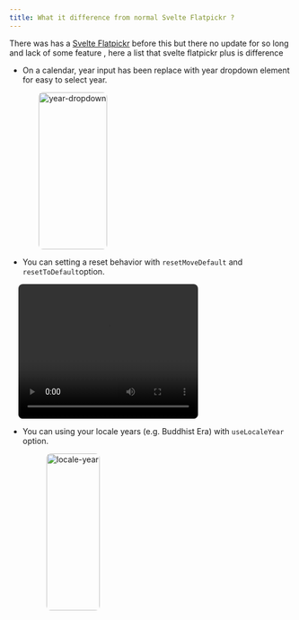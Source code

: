 ```yaml
---
title: What it difference from normal Svelte Flatpickr ?
---
```


There was has a [Svelte Flatpickr](https://github.com/jacobmischka/svelte-flatpickr?tab=readme-ov-file) before this but there no update for so long and lack of some feature , here a list that svelte flatpickr plus is difference

- On a calendar, year input has been replace with year dropdown element for easy to select year.
<div class="image_section">
    <div class="image_container">

![year-dropdown](/year-dropdown.png 'year dropdown')

</div>
</div>

- You can setting a reset behavior with `resetMoveDefault` and `resetToDefault`option.

<video width="320" height="240" autoplay loop style="border-radius:8px;margin-left:1rem;">
  <source src="/reset_behavior.mp4" type="video/mp4">
</video>

- You can using your locale years (e.g. Buddhist Era) with `useLocaleYear` option.
<div class="image_section">
    <div class="image_container">

![locale-year](/locale_year.png 'locale year')

</div>
</div>

<!-- - Have theme changer plugin to calling and change a theme of calendar while theme has been changed. -->

<style>
	.image_section{
		display:flex;
		gap:1rem;
	}
	
	.image_container{
		display:flex;
		place-content:center;
		width:45%;
	}
	.image_container p{
		height:280px;
		margin:0 !important;
    	border-radius: 8px;
    	overflow: hidden;
	}
	.image_container p img{
		height:100%;
	}
</style>

